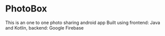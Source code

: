 # PhotoBox
This is an one to one photo sharing android app
Built using frontend: Java and Kotlin, backend: Google Firebase
